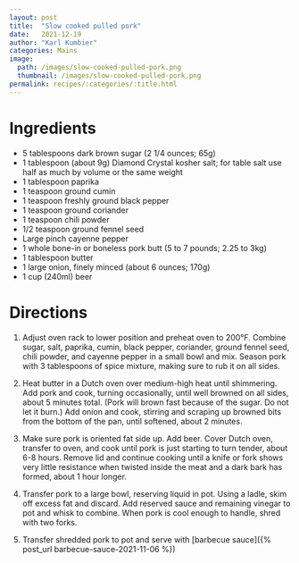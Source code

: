 ```yaml
---
layout: post
title:  "Slow cooked pulled pork"
date:   2021-12-19
author: "Karl Kumbier"
categories: Mains
image:
  path: /images/slow-cooked-pulled-pork.png
  thumbnail: /images/slow-cooked-pulled-pork.png
permalink: recipes/:categories/:title.html
---
```


# Ingredients
* 5 tablespoons dark brown sugar (2 1/4 ounces; 65g)
* 1 tablespoon (about 9g) Diamond Crystal kosher salt; for table salt use half as much by volume or the same weight
* 1 tablespoon paprika
* 1 teaspoon ground cumin
* 1 teaspoon freshly ground black pepper
* 1 teaspoon ground coriander
* 1 teaspoon chili powder
* 1/2 teaspoon ground fennel seed
* Large pinch cayenne pepper
* 1 whole bone-in or boneless pork butt (5 to 7 pounds; 2.25 to 3kg)
* 1 tablespoon butter
* 1 large onion, finely minced (about 6 ounces; 170g)
* 1 cup (240ml) beer

# Directions

1. Adjust oven rack to lower position and preheat oven to 200°F. Combine
   sugar, salt, paprika, cumin, black pepper, coriander, ground fennel seed,
chili powder, and cayenne pepper in a small bowl and mix. Season pork with 3
tablespoons of spice mixture, making sure to rub it on all sides.

2. Heat butter in a Dutch oven over medium-high heat until shimmering. Add pork
   and cook, turning occasionally, until well browned on all sides, about 5
minutes total. (Pork will brown fast because of the sugar. Do not let it burn.)
Add onion and cook, stirring and scraping up browned bits from the bottom of the
pan, until softened, about 2 minutes.

3. Make sure pork is oriented fat side up. Add beer. Cover Dutch oven, transfer
   to oven, and cook until pork is just starting to turn tender, about 6-8
hours.  Remove lid and continue cooking until a knife or fork shows very little
resistance when twisted inside the meat and a dark bark has formed, about 1 hour
longer.  

4. Transfer pork to a large bowl, reserving liquid in pot. Using a ladle, skim off
excess fat and discard. Add reserved sauce and remaining vinegar to pot and
whisk to combine. When pork is cool enough to handle, shred with two forks.

5. Transfer shredded pork to pot and serve with [barbecue sauce]({% post_url
   barbecue-sauce-2021-11-06 %})
